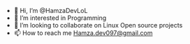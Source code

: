 - 👋 Hi, I’m @HamzaDevLoL
- 👀 I’m interested in Programming
- 💞️ I’m looking to collaborate on Linux Open source projects
- 📫 How to reach me Hamza.dev097@gmail.com

<!---
HamzaDevLoL/HamzaDevLoL is a ✨ special ✨ repository because its `README.md` (this file) appears on your GitHub profile.
You can click the Preview link to take a look at your changes.
--->
